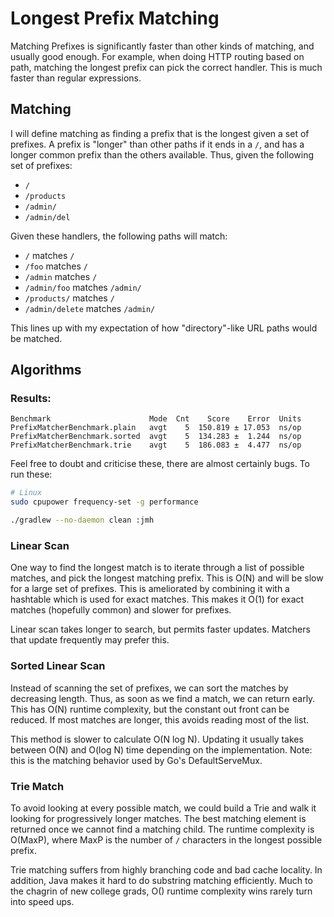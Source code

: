 # Longest Prefix Matching

Matching Prefixes is significantly faster than other kinds of matching, and usually good enough.
For example, when doing HTTP routing based on path, matching the longest prefix can pick the correct
handler.  This is much faster than regular expressions.

## Matching

I will define matching as finding a prefix that is the longest given a set of prefixes.  A prefix is 
"longer" than other paths if it ends in a `/`, and has a longer common prefix than the others
available.  Thus, given the following set of prefixes:

* `/`
* `/products`
* `/admin/`
* `/admin/del`

Given these handlers, the following paths will match:

* `/` matches `/` 
* `/foo` matches `/`
* `/admin` matches `/`
* `/admin/foo` matches `/admin/`
* `/products/` matches `/`
* `/admin/delete` matches  `/admin/`

This lines up with my expectation of how "directory"-like URL paths would be matched. 


## Algorithms

### Results:

```
Benchmark                      Mode  Cnt    Score    Error  Units
PrefixMatcherBenchmark.plain   avgt    5  150.819 ± 17.053  ns/op
PrefixMatcherBenchmark.sorted  avgt    5  134.283 ±  1.244  ns/op
PrefixMatcherBenchmark.trie    avgt    5  186.083 ±  4.477  ns/op
```

Feel free to doubt and criticise these, there are almost certainly bugs.  To run these:

```bash
# Linux
sudo cpupower frequency-set -g performance

./gradlew --no-daemon clean :jmh
```

### Linear Scan

One way to find the longest match is to iterate through a list of possible matches, and pick the 
longest matching prefix.  This is O(N) and will be slow for a large set of prefixes.  This is 
ameliorated by combining it with a hashtable which is used for exact matches.   This makes it O(1)
for exact matches (hopefully common) and slower for prefixes.

Linear scan takes longer to search, but permits faster updates.  Matchers that update frequently
may prefer this.

### Sorted Linear Scan

Instead of scanning the set of prefixes, we can sort the matches by decreasing length.  Thus, as 
soon as we find a match, we can return early.  This has O(N) runtime complexity, but the constant
out front can be reduced.   If most matches are longer, this avoids reading most of the list.

This method is slower to calculate O(N log N).  Updating it usually takes between O(N) and O(log N)
time depending on the implementation.  Note: this is the matching behavior used by Go's 
DefaultServeMux.

### Trie Match

To avoid looking at every possible match, we could build a Trie and walk it looking for 
progressively longer matches.  The best matching element is returned once we cannot find a matching
child.  The runtime complexity is O(MaxP), where MaxP is the number of `/` characters in the longest
possible prefix.

Trie matching suffers from highly branching code and bad cache locality.  In addition, 
Java makes it hard to do substring matching efficiently.  Much to the chagrin of new college grads,
O() runtime complexity wins rarely turn into speed ups. 
















